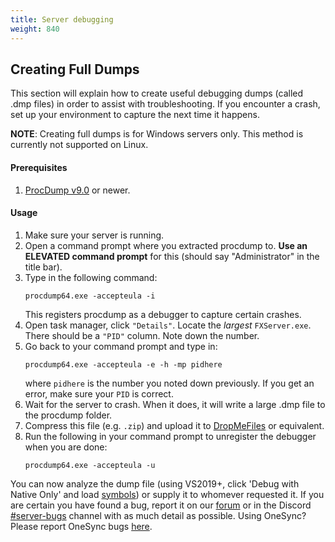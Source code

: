 ```yaml
---
title: Server debugging
weight: 840
---
```


Creating Full Dumps
-------

This section will explain how to create useful debugging dumps (called .dmp files) in order to assist with troubleshooting. If you encounter a crash, set up your environment to capture the next time it happens.

**NOTE**: Creating full dumps is for Windows servers only. This method is currently not supported on Linux.

#### Prerequisites
1. [ProcDump v9.0][procdump] or newer.

#### Usage
1. Make sure your server is running.
2. Open a command prompt where you extracted procdump to. **Use an ELEVATED command prompt** for this (should say "Administrator" in the title bar).
3. Type in the following command:
    ```dos
    procdump64.exe -accepteula -i
    ```
    This registers procdump as a debugger to capture certain crashes.
4. Open task manager, click `"Details"`. Locate the *largest* `FXServer.exe`. There should be a `"PID"` column. Note down the number.
5. Go back to your command prompt and type in:
    ```dos
    procdump64.exe -accepteula -e -h -mp pidhere
    ```
    where `pidhere` is the number you noted down previously. If you get an error, make sure your `PID` is correct.
6. Wait for the server to crash. When it does, it will write a large .dmp file to the procdump folder.
7. Compress this file (e.g. `.zip`) and upload it to [DropMeFiles][dropmefiles] or equivalent.
8. Run the following in your command prompt to unregister the debugger when you are done:
    ```dos
    procdump64.exe -accepteula -u
    ```

You can now analyze the dump file (using VS2019+, click 'Debug with Native Only' and load [symbols][symbols]) or supply it to whomever requested it. If you are certain you have found a bug, report it on our [forum](https://forum.cfx.re/c/general-discussion/bug-reports) or in the Discord [#server-bugs][discord] channel with as much detail as possible. Using OneSync? Please report OneSync bugs [here](https://forum.cfx.re/c/general-discussion/1s-reports).

[procdump]: https://docs.microsoft.com/en-us/sysinternals/downloads/procdump
[discord]: https://discord.gg/fivem
[dropmefiles]: https://dropmefiles.com/
[symbols]: https://runtime.fivem.net/client/symbols/